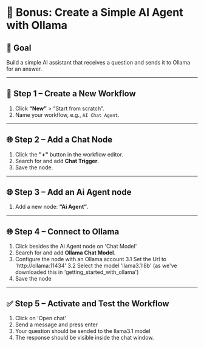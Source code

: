 # 🤖 Bonus: Create a Simple AI Agent with Ollama

## 🎯 Goal

Build a simple AI assistant that receives a question and sends it to Ollama for an answer.

---

## 🧩 Step 1 – Create a New Workflow

1. Click **“New”** > “Start from scratch”.
2. Name your workflow, e.g., `AI Chat Agent`.

---

## 🌐 Step 2 – Add a Chat Node

1. Click the **"+"** button in the workflow editor.
2. Search for and add **Chat Trigger**.
3. Save the node.

---

## 🌐 Step 3 – Add an Ai Agent node

1. Add a new node: **“Ai Agent”**.

---

## 🌐 Step 4 – Connect to Ollama

1. Click besides the Ai Agent node on 'Chat Model'
2. Search for and add **Ollama Chat Model**.
3. Configure the node with an Ollama account
3.1 Set the Url to 'http://ollama:11434'
3.2 Select the model 'llama3.1:8b' (as we've downloaded this in 'getting_started_with_ollama')
4. Save the node

---

## ✅ Step 5 – Activate and Test the Workflow

1. Click on 'Open chat'
2. Send a message and press enter
3. Your question should be sended to the llama3.1 model
4. The response should be visible inside the chat window.